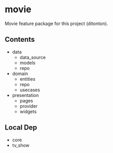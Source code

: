 # movie

Movie feature package for this project (ditonton).

## Contents

- data
  - data_source
  - models
  - repo
- domain
  - entities
  - repo
  - usecases
- presentation
  - pages
  - provider
  - widgets

## Local Dep

- core
- tv_show
